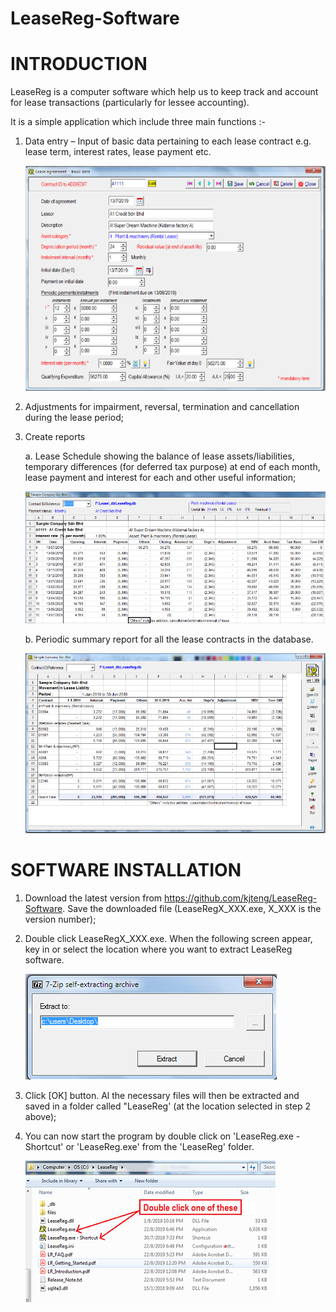 # LeaseReg-Software

INTRODUCTION
============

LeaseReg is a computer software which help us to keep track and account for lease transactions (particularly for lessee accounting). 	

It is a simple application which include three main functions :-	

1.	Data entry – Input of basic data pertaining to each lease contract  e.g. lease term, interest rates, lease payment etc.

	![Data entry](intro1.png)

2.	Adjustments for impairment, reversal, termination and cancellation during the lease period;
 
3.	Create reports

	a. Lease Schedule showing the balance of lease assets/liabilities, temporary differences (for deferred tax purpose) at end of each 		 month, lease payment and interest for each and other useful information;
	
	![Schedule](intro2.png)

	b. Periodic summary report for all the lease contracts in the database.
	
	![Summary report](intro3.png)


SOFTWARE INSTALLATION
=====================

1. Download the latest version from https://github.com/kjteng/LeaseReg-Software.  Save the downloaded file (LeaseRegX_XXX.exe, X_XXX is the version number);

2. Double click LeaseRegX_XXX.exe. When the following screen appear, key in or select the location where you want to extract LeaseReg software.

	![program location](intro5.png)

3. Click [OK] button. Al the necessary files will then be extracted and saved in a folder called "LeaseReg' (at the location selected in step 2 above);

4. You can now start the program by double click on 'LeaseReg.exe - Shortcut' or 'LeaseReg.exe' from the 'LeaseReg' folder.

	![LeaseReg folder](intro4.png)
